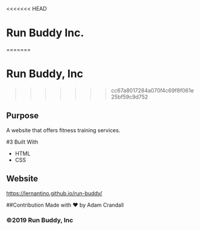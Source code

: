 <<<<<<< HEAD
# Run Buddy Inc.
=======
# Run Buddy, Inc
>>>>>>> cc67a8017284a070f4c69f8f061e25bf59c9d752

## Purpose
A website that offers fitness training services.

#3 Built With
* HTML
* CSS
## Website
https://lernantino.github.io/run-buddy/

##Contribution
Made with ❤️ by Adam Crandall
### ©️2019 Run Buddy, Inc 
